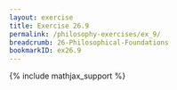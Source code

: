```yaml
---
layout: exercise
title: Exercise 26.9
permalink: /philosophy-exercises/ex_9/
breadcrumb: 26-Philosophical-Foundations
bookmarkID: ex26.9
---
```


{% include mathjax_support %}
